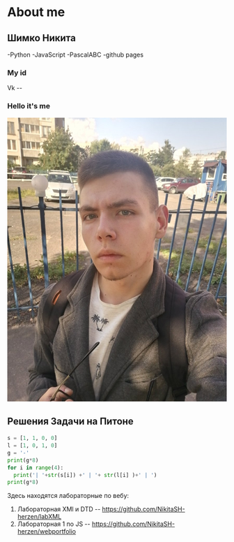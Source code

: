 # About me

## Шимко Никита
-Python
-JavaScript
-PascalABC
-github pages
### My id
Vk -- [](https://vk.com/kiwunaka)
### Hello it's me
![Кальян в радость, чай в сладость](калик.jpg "Фоточка")

## Решения Задачи на Питоне

```python
s = [1, 1, 0, 0]
l = [1, 0, 1, 0]
g = '-'
print(g*8)
for i in range(4):
  print('| '+str(s[i]) +' | '+ str(l[i] )+' | ')
print(g*8)
```

Здесь находятся лабораторные по вебу:
1) Лабораторная XMl и DTD -- https://github.com/NikitaSH-herzen/labXML
2) Лабораторная 1 по JS -- https://github.com/NikitaSH-herzen/webportfolio
